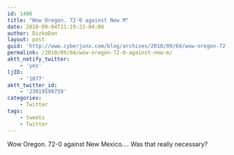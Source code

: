 ```yaml
---
id: 1406
title: "Wow Oregon. 72-0 against New M"
date: 2010-09-04T21:19:23-04:00
author: DizkoDan
layout: post
guid: 'http://www.cyberjunx.com/blog/archives/2010/09/04/wow-oregon-72-0-against-new-m/'
permalink: /2010/09/04/wow-oregon-72-0-against-new-m/
aktt_notify_twitter:
    - 'yes'
ljID:
    - '1077'
aktt_twitter_id:
    - '23019590759'
categories:
    - Twitter
tags:
    - tweets
    - Twitter
---
```


Wow Oregon. 72-0 against New Mexico…. Was that really necessary?